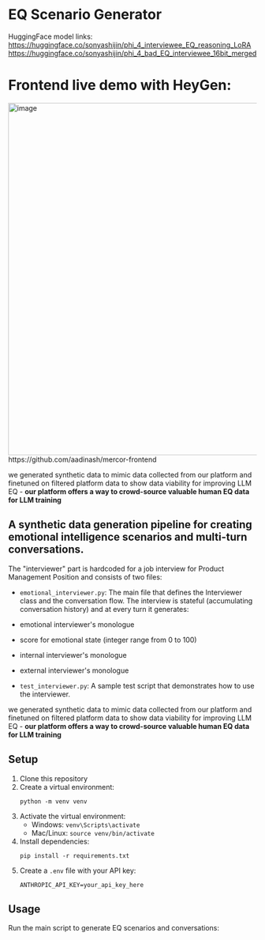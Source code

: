 # EQ Scenario Generator

HuggingFace model links:
https://huggingface.co/sonyashijin/phi_4_interviewee_EQ_reasoning_LoRA
https://huggingface.co/sonyashijin/phi_4_bad_EQ_interviewee_16bit_merged

# Frontend live demo with HeyGen:

<img width="713" alt="image" src="https://github.com/user-attachments/assets/6b413907-8c30-403f-9e1f-0924d44d8c61" />
https://github.com/aadinash/mercor-frontend

we generated synthetic data to mimic data collected from our platform and finetuned on filtered platform data to show data viability for improving LLM EQ - **our platform offers a way to crowd-source valuable human EQ data for LLM training**

## A synthetic data generation pipeline for creating emotional intelligence scenarios and multi-turn conversations.

The "interviewer" part is hardcoded for a job interview for Product Management Position and consists of two files:
- `emotional_interviewer.py`: The main file that defines the Interviewer class and the conversation flow.
The interview is stateful (accumulating conversation history) and at every turn it generates:
- emotional interviewer's monologue
- score for emotional state (integer range from 0 to 100)
- internal interviewer's monologue
- external interviewer's monologue

- `test_interviewer.py`: A sample test script that demonstrates how to use the interviewer.

we generated synthetic data to mimic data collected from our platform and finetuned on filtered platform data to show data viability for improving LLM EQ - **our platform offers a way to crowd-source valuable human EQ data for LLM training**

## Setup

1. Clone this repository
2. Create a virtual environment:
   ```
   python -m venv venv
   ```
3. Activate the virtual environment:
   - Windows: `venv\Scripts\activate`
   - Mac/Linux: `source venv/bin/activate`
4. Install dependencies:
   ```
   pip install -r requirements.txt
   ```
5. Create a `.env` file with your API key:
   ```
   ANTHROPIC_API_KEY=your_api_key_here
   ```

## Usage

Run the main script to generate EQ scenarios and conversations:
